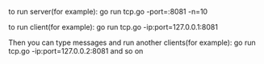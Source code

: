 to run server(for example): go run tcp.go -port=:8081 -n=10


to run client(for example): go run tcp.go -ip:port=127.0.0.1:8081


Then you can type messages and run another clients(for example): go run tcp.go -ip:port=127.0.0.2:8081
and so on
